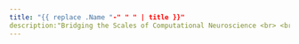 ```yaml
---
title: "{{ replace .Name "-" " " | title }}"
description:"Bridging the Scales of Computational Neuroscience <br> <br> 17-18 May 2021 <br> <br> ccnsmeeting.ca <br> <br> <a href='https://www.crowdcast.io/e/ccnsv2/register'>Register Here</a><br> "
---
```

